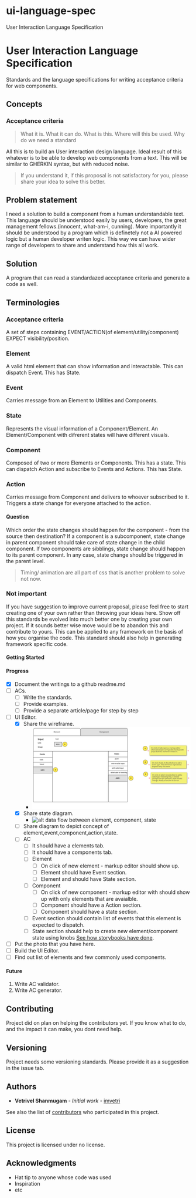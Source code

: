 # ui-language-spec
User Interaction Language Specification

# User Interaction Language Specification

Standards and the language specifications for writing acceptance criteria for web components.

## Concepts
### Acceptance criteria
> What it is.
> What it can do.
> What is this.
> Where will this be used.
> Why do we need a standard

All this is to build an User interaction design language. Ideal result of this whatever is to be able to develop web components from a text. This will be similar to GHERKIN syntax, but with reduced noise.

> If you understand it, if this proposal is not satisfactory for you, please share your idea to solve this better.

## Problem statement
I need a solution to build a component from a human understandable text. 
This language should be understood easily by users, developers, the great management fellows.(innocent, what-am-i, cunning).
More importantly it should be understood by a program which is definetely not a AI powered logic but a human developer writen logic. This way we can have wider range of developers to share and understand how this all work.

## Solution
A program that can read a standardazed acceptance criteria and generate a code as well.
## Terminologies
### Acceptance criteria
A set of steps containing EVENT/ACTION(of element/utility/component) EXPECT visibility/position. 

### Element
A valid html element that can show information and interactable.
This can dispatch Event.
This has State.

### Event
Carries message from an Element to Utilities and Components.

### State
Represents the visual information of a Component/Element.
An Element/Component with difrerent states will have different visuals.

### Component
Composed of two or more Elements or Components. This has a state.
This can dispatch Action and subscribe to Events and Actions.
This has State.

### Action
Carries message from Component and delivers to whoever subscribed to it. Triggers a state change for everyone attached to the action. 

#### Question
Which order the state changes should happen for the component - from the source then destination?
If a component is a subcomponent, state change in parent component should take care of state change in the child component.
If two components are sibblings, state change should happen to its parent component.
In any case, state change should be triggered in the parent level.

> Timing/ animation are all part of css that is another problem to solve not now.

### Not important
If you have suggestion to improve current proposal, please feel free to start creating one of your own rather than throwing your ideas here. Show off this standards be evolved into much better one by creating your own project. If it sounds better wise move would be to abandon this and contribute to yours. This can be applied to any framework on the basis of how you organise the code. This standard should also help in generating framework specific code.

#### Getting Started

#### Progress
- [x] Document the writings to a github readme.md
- [ ] ACs.
    - [ ] Write the standards.
    - [ ] Provide examples.
    - [ ] Provide a separate article/page for step by step
- [ ] UI Editor.
    - [x] Share the wireframe.
        - ![alt wireframe of elements tab](https://github.com/imvetri/ui-language-spec/blob/master/assets/Element_tab.png)
    - [x] Share state diagram.
        - ![alt data flow between element, component, state](https://github.com/imvetri/ui-language-spec/blob/tasks/share_wireframe/assets/Event_Action_State_Element_Component_Cycle.png)
    - [ ] Share diagram to depict concept of element,event,component,action,state.
    - [ ] AC
        - [ ] It should have a elements tab.
        - [ ] It should have a components tab.
        - [ ] Element
            - [ ] On click of new element - markup editor should show up.
            - [ ] Element should have Event section.
            - [ ] Element and should have State section.
        - [ ] Component
            - [ ] On click of new component - markup editor with should show up with only elements that are avaialble.
            - [ ] Component should have a Action section.
            - [ ] Component should have a state section.
        - [ ] Event section should contain list of events that this element is expected to dispatch.
        - [ ] State section should help to create new element/component state using knobs [See how storybooks have done](https://github.com/storybooks/storybook/tree/master/addons/knobs). 

- [ ] Put the photo that you have here.
- [ ] Build the UI Editor.
- [ ] Find out list of elements and few commonly used components.

#### Future
1. Write AC validator.
2. Write AC generator.

## Contributing

Project did on plan on helping the contributors yet. If you know what to do, and the impact it can make, you dont need help.

## Versioning

Project needs some versioning standards. Please provide it as a suggestion in the issue tab.

## Authors

* **Vetrivel Shanmugam** - *Initial work* - [imvetri](https://github.com/imvetri)

See also the list of [contributors](https://github.com/your/project/contributors) who participated in this project.

## License

This project is licensed under no license.

## Acknowledgments

* Hat tip to anyone whose code was used
* Inspiration
* etc
